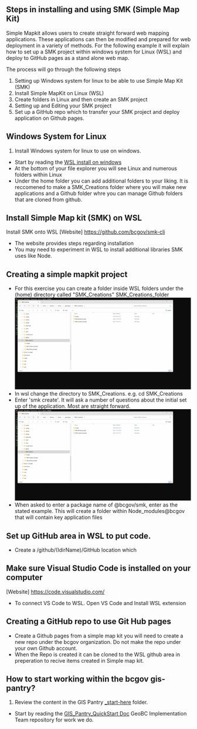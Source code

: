 ## Steps in installing and using SMK (Simple Map Kit)

Simple Mapkit allows users to create straight forward web mapping applications. These applications can then be modified and prepared for web deployment in a variety of methods. For the following example it will explain how to set up a SMK project within windows system for Linux (WSL) and deploy to GitHub pages as a stand alone web map.


The process will go through the following steps

1. Setting up Windows system for linux to be able to use Simple Map Kit (SMK)
2. Install Simple MapKit on Linux (WSL)
3. Create folders in Linux and then create an SMK project
4. Setting up and Editing your SMK project
5. Set up a GitHub repo which to transfer your SMK project and deploy application on Github pages.

## Windows System for Linux
1. Install Windows system for linux to use on windows.
- Start by reading the [WSL install on windows](<https://learn.microsoft.com/en-us/windows/wsl/install>)
- At the bottom of your file explorer you will see Linux and numerous folders within Linux
- Under the home folder you can add additional folders to your liking. It is reccomened to make a SMK_Creations folder where you will make new applications and a Github folder whre you can manage Github folders that are cloned from github.


## Install Simple Map kit (SMK) on WSL
Install SMK onto WSL
[Website] https://github.com/bcgov/smk-cli
- The website provides steps regarding installation
- You may need to experiment in WSL to install additional libraries SMK uses like Node.


## Creating a simple mapkit project
- For this exercise you can create a folder inside WSL folders under the (home) directory called "SMK_Creations"
SMK_Creations_folder
![SMK_Creations_folder](./Gif/Create_SMK_Example.gif)
- In wsl change the directory to SMK_Creations. e.g. cd SMK_Creations
- Enter 'smk create'. It will ask a number of questions about the initial set up of the application. Most are straight forward.
![Create_SMK_Example](./Gif/Create_SMK_Example.gif)
- When asked to enter a package name of @bcgov/smk, enter as the stated example. This will create a folder within Node_modules\@bcgov that will contain key application files


## Set up GitHub area in WSL to put code.
- Create a /github/(IdirName)/GitHub location which

## Make sure Visual Studio Code is installed on your computer
[Website] https://code.visualstudio.com/
- To connect VS Code to WSL. Open VS Code and Install WSL extension

## Creating a GitHub repo to use Git Hub pages
- Create a Github pages from a simple map kit you will need to create a new repo under the bcgov organization. Do not make the repo under your own Github account.
- When the Repo is created it can be cloned to the WSL github area in preperation to recive items created in Simple map kit.

## How to start working within the bcgov gis-pantry? 
1. Review the content in the GIS Pantry [_start-here](../_start-here) folder.
- Start by reading the [GIS_Pantry_QuickStart Doc](<QuickStart - BEGIN HERE.md>)
GeoBC Implementation Team repository for work we do.
